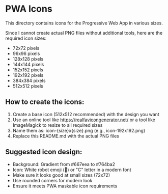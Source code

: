 # PWA Icons

This directory contains icons for the Progressive Web App in various sizes.

Since I cannot create actual PNG files without additional tools, here are the required icon sizes:

- 72x72 pixels
- 96x96 pixels  
- 128x128 pixels
- 144x144 pixels
- 152x152 pixels
- 192x192 pixels
- 384x384 pixels
- 512x512 pixels

## How to create the icons:

1. Create a base icon (512x512 recommended) with the design you want
2. Use an online tool like https://realfavicongenerator.net/ or a tool like ImageMagick to resize to all required sizes
3. Name them as: icon-{size}x{size}.png (e.g., icon-192x192.png)
4. Replace this README.md with the actual PNG files

## Suggested icon design:
- Background: Gradient from #667eea to #764ba2
- Icon: White robot emoji (🤖) or "C" letter in a modern font
- Make sure it looks good at small sizes (72x72)
- Use rounded corners for modern look
- Ensure it meets PWA maskable icon requirements